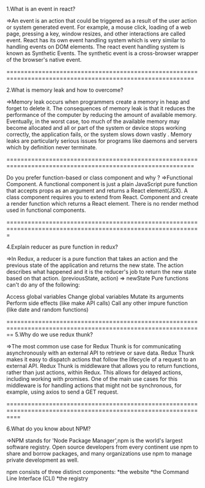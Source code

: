 1.What is an event in react?

=>An event is an action that could be triggered as a result of the user action or system generated event. For example, a mouse click, loading of a web page, pressing a key, window resizes, and other interactions are called event. React has its own event handling system which is very similar to handling events on DOM elements. The react event handling system is known as Synthetic Events. The synthetic event is a cross-browser wrapper of the browser's native event.


===========================================================================================================

2.What is memory leak and how to overcome?

=>Memory leak occurs when programmers create a memory in heap and forget to delete it. The consequences of memory leak is that it reduces the performance of the computer by reducing the amount of available memory. Eventually, in the worst case, too much of the available memory may become allocated and all or part of the system or device stops working correctly, the application fails, or the system slows down vastly . Memory leaks are particularly serious issues for programs like daemons and servers which by definition never terminate.

===========================================================================================================

Do you prefer function-based or class component and why ?
=>Functional Component. A functional component is just a plain JavaScript pure function that accepts props as an argument and returns a React element(JSX). A class component requires you to extend from React. Component and create a render function which returns a React element. There is no render method used in functional components.


=============================================================================================================

4.Explain reducer as pure function in redux?

=>In Redux, a reducer is a pure function that takes an action and the previous state of the application and returns the new state. The action describes what happened and it is the reducer's job to return the new state based on that action. (previousState, action) => newState Pure functions can't do any of the following:

Access global variables
Change global variables
Mutate its arguments
Perform side effects (like make API calls)
Call any other impure function (like date and random functions)



==============================================================================================================
5.Why do we use redux thunk?

=>The most common use case for Redux Thunk is for communicating asynchronously with an external API to retrieve or save data. Redux Thunk makes it easy to dispatch actions that follow the lifecycle of a request to an external API. Redux Thunk is middleware that allows you to return functions, rather than just actions, within Redux. This allows for delayed actions, including working with promises. One of the main use cases for this middleware is for handling actions that might not be synchronous, for example, using axios to send a GET request.



================================================================================================================

6.What do you know about NPM?

=>NPM stands for 'Node Package Manager',npm is the world's largest software registry. Open source developers from every continent use npm to share and borrow packages, and many organizations use npm to manage private development as well.

npm consists of three distinct components: *the website *the Command Line Interface (CLI) *the registry